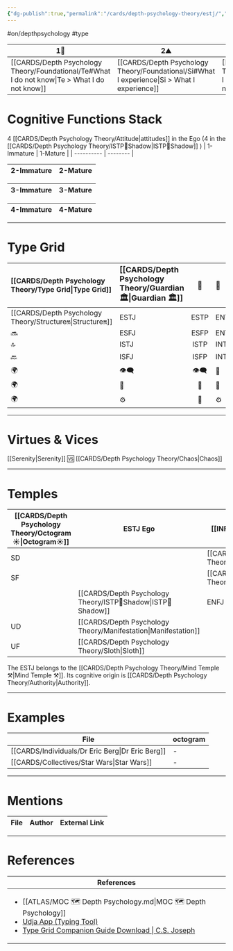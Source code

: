 ```yaml
---
{"dg-publish":true,"permalink":"/cards/depth-psychology-theory/estj/","created":"2023-01-05T11:09:22.669+01:00","updated":"2023-04-27T18:10:00.604+02:00"}
---
```


#on/depthpsychology  #type 

| 1🏹                                                                                              | 2⛰️                                                                                            | 2💧                                                                                                  | 4🧭                                                                                  |
| ------------------------------------------------------------------------------------------------ | ---------------------------------------------------------------------------------------------- | ---------------------------------------------------------------------------------------------------- | ------------------------------------------------------------------------------------ |
| [[CARDS/Depth Psychology Theory/Foundational/Te#What I do not know\|Te > What I do not know]] | [[CARDS/Depth Psychology Theory/Foundational/Si#What I experience\|Si > What I experience]] | [[CARDS/Depth Psychology Theory/Foundational/Ne#What I do not desire\|Ne > What I do not desire]] | [[CARDS/Depth Psychology Theory/Foundational/Fi#What I value\|Fi > What I value]] |


# Cognitive Functions Stack 
4 [[CARDS/Depth Psychology Theory/Attitude\|attitudes]] in the Ego (4 in the [[CARDS/Depth Psychology Theory/ISTP👤Shadow\|ISTP👤Shadow]] )
| 1-Immature | 1-Mature |
| ---------- | -------- |

| 2-Immature | 2-Mature |
| ---------- | -------- |

| 3-Immature | 3-Mature |
| ---------- | -------- |

| 4-Immature | 4-Mature |
| ---------- | -------- |

---
# Type Grid 

| [[CARDS/Depth Psychology Theory/Type Grid\|Type Grid]]         | <font size="4"> [[CARDS/Depth Psychology Theory/Guardian 🏛️\|Guardian 🏛️]]</font> | <font size="4"> 🧰</font> | <font size="4"> 🔮</font> | <font size="4"> 🦄</font> | 💬 |💬| 💬 |
|:--------------------- |:------------------------- |:-------------------------:|:------------------------------------------------ |:------------------------- |:--------------------------- |:--------------------------- |:--------------------------- |
| [[CARDS/Depth Psychology Theory/Structure🔛\|Structure🔛]]| ESTJ|ESTP| ENTJ| ENFJ| ➡️| 👋| 🏆|
| 🔜| ESFJ|ESFP |ENTP| ENFP| ↪️| 👋| 🏃‍♂️                       |
| 🔝| ISTJ|ISTP| INTJ| INFJ| 🧘‍♂️ | 🏃‍♂️ | 🔙 | 
| 🔙| ISFJ|ISFP| INTP| INFP| ↪️| 🧘‍♂️| 🏆                          |
|🌍 | 👁️‍🗨️|👁️‍🗨️| 🧲| 🧲||                             |                             |
| 🌍 | 🐜|🦊| 🦊| 🐜||                             |                             |
|🌍| ⚙️|👀| ⚙️| 👀|                             |                             |                             |

---
# Virtues & Vices
[[Serenity\|Serenity]] 🆚 [[CARDS/Depth Psychology Theory/Chaos\|Chaos]] 

---
# Temples
| [[CARDS/Depth Psychology Theory/Octogram☀️\|Octogram☀️]] | ESTJ Ego          | [[INFP Sub🤸\|INFP Sub🤸]] |
| ------------ | ----------------- | ----------------- |
| SD           |                   | [[CARDS/Depth Psychology Theory/Credulity\|Credulity]]     |
| SF           |                   | [[CARDS/Depth Psychology Theory/Initiative\|Initiative]]    |
|              | [[CARDS/Depth Psychology Theory/ISTP👤Shadow\|ISTP👤Shadow]]       | ENFJ Superego     |
| UD           | [[CARDS/Depth Psychology Theory/Manifestation\|Manifestation]] |                   |
| UF           | [[CARDS/Depth Psychology Theory/Sloth\|Sloth]]                   |                   |

The ESTJ belongs to the [[CARDS/Depth Psychology Theory/Mind Temple ⚒️\|Mind Temple ⚒️]].
Its cognitive origin is [[CARDS/Depth Psychology Theory/Authority\|Authority]].

---
# Examples 
| File                                                | octogram |
| --------------------------------------------------- | -------- |
| [[CARDS/Individuals/Dr Eric Berg\|Dr Eric Berg]] | \-       |
| [[CARDS/Collectives/Star Wars\|Star Wars]]       | \-       |

---
# Mentions
| File | Author | External Link |
| ---- | ------ | ------------- |

---
# References
| References                                                                                                                                                                                                                                                           |
| -------------------------------------------------------------------------------------------------------------------------------------------------------------------------------------------------------------------------------------------------------------------- |
| <ul><li>[[ATLAS/MOC 🗺️ Depth Psychology.md\\|MOC 🗺️ Depth Psychology]]</li><li>[Udja App (Typing Tool)](https://www.udja.app/#/)</li><li>[Type Grid Companion Guide Download \\| C.S. Joseph](https://csjoseph.life/type-grid-companion-guide-download/)</li></ul> |







